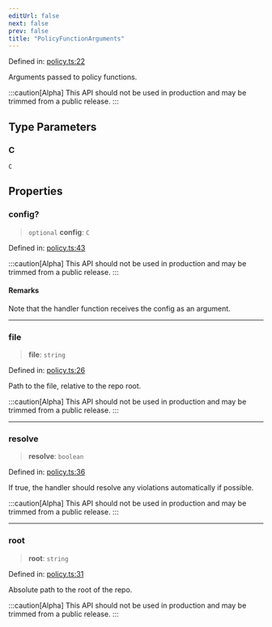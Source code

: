 ```yaml
---
editUrl: false
next: false
prev: false
title: "PolicyFunctionArguments"
---
```


Defined in: [policy.ts:22](https://github.com/tylerbutler/tools-monorepo/blob/main/packages/repopo/src/policy.ts#L22)

Arguments passed to policy functions.

:::caution[Alpha]
This API should not be used in production and may be trimmed from a public release.
:::

## Type Parameters

### C

`C`

## Properties

### config?

> `optional` **config**: `C`

Defined in: [policy.ts:43](https://github.com/tylerbutler/tools-monorepo/blob/main/packages/repopo/src/policy.ts#L43)

:::caution[Alpha]
This API should not be used in production and may be trimmed from a public release.
:::

#### Remarks

Note that the handler function receives the config as an argument.

***

### file

> **file**: `string`

Defined in: [policy.ts:26](https://github.com/tylerbutler/tools-monorepo/blob/main/packages/repopo/src/policy.ts#L26)

Path to the file, relative to the repo root.

:::caution[Alpha]
This API should not be used in production and may be trimmed from a public release.
:::

***

### resolve

> **resolve**: `boolean`

Defined in: [policy.ts:36](https://github.com/tylerbutler/tools-monorepo/blob/main/packages/repopo/src/policy.ts#L36)

If true, the handler should resolve any violations automatically if possible.

:::caution[Alpha]
This API should not be used in production and may be trimmed from a public release.
:::

***

### root

> **root**: `string`

Defined in: [policy.ts:31](https://github.com/tylerbutler/tools-monorepo/blob/main/packages/repopo/src/policy.ts#L31)

Absolute path to the root of the repo.

:::caution[Alpha]
This API should not be used in production and may be trimmed from a public release.
:::
